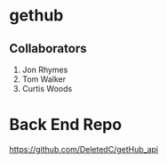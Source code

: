 # gethub

## Collaborators
1. Jon Rhymes
2. Tom Walker
3. Curtis Woods

# Back End Repo
https://github.com/DeletedC/getHub_api
